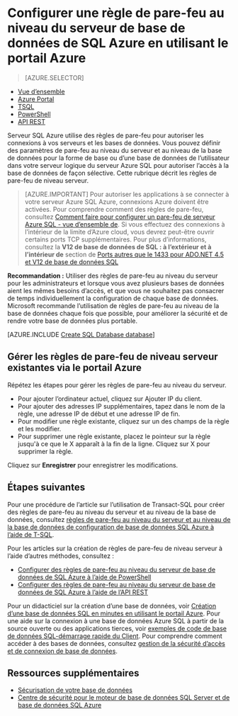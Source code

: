 <properties
    pageTitle="Configurer une règle de pare-feu au niveau du serveur de base de données SQL | Microsoft Azure"
    description="Découvrez comment configurer le pare-feu pour les adresses IP qui accèdent Azure SQL server."
    services="sql-database"
    documentationCenter=""
    authors="BYHAM"
    manager="jhubbard"
    editor=""/>


<tags
    ms.service="sql-database"
    ms.workload="data-management"
    ms.tgt_pltfrm="na"
    ms.devlang="dotnet"
    ms.topic="article" 
    ms.date="08/30/2016"
    ms.author="rickbyh;carlrab"/>


# <a name="configure-an-azure-sql-database-server-level-firewall-rule-using-the-azure-portal"></a>Configurer une règle de pare-feu au niveau du serveur de base de données de SQL Azure en utilisant le portail Azure


> [AZURE.SELECTOR]
- [Vue d’ensemble](sql-database-firewall-configure.md)
- [Azure Portal](sql-database-configure-firewall-settings.md)
- [TSQL](sql-database-configure-firewall-settings-tsql.md)
- [PowerShell](sql-database-configure-firewall-settings-powershell.md)
- [API REST](sql-database-configure-firewall-settings-rest.md)

Serveur SQL Azure utilise des règles de pare-feu pour autoriser les connexions à vos serveurs et les bases de données. Vous pouvez définir des paramètres de pare-feu au niveau du serveur et au niveau de la base de données pour la forme de base ou d’une base de données de l’utilisateur dans votre serveur logique du serveur Azure SQL pour autoriser l’accès à la base de données de façon sélective. Cette rubrique décrit les règles de pare-feu de niveau serveur.

> [AZURE.IMPORTANT] Pour autoriser les applications à se connecter à votre serveur Azure SQL Azure, connexions Azure doivent être activées. Pour comprendre comment des règles de pare-feu, consultez [Comment faire pour configurer un pare-feu de serveur Azure SQL \- vue d’ensemble de](sql-database-firewall-configure.md). Si vous effectuez des connexions à l’intérieur de la limite d’Azure cloud, vous devrez peut-être ouvrir certains ports TCP supplémentaires. Pour plus d’informations, consultez la **V12 de base de données de SQL : à l’extérieur et à l’intérieur de** section de [Ports autres que le 1433 pour ADO.NET 4.5 et V12 de base de données SQL](sql-database-develop-direct-route-ports-adonet-v12.md)

**Recommandation :** Utiliser des règles de pare-feu au niveau du serveur pour les administrateurs et lorsque vous avez plusieurs bases de données aient les mêmes besoins d’accès, et que vous ne souhaitez pas consacrer de temps individuellement la configuration de chaque base de données. Microsoft recommande l’utilisation de règles de pare-feu au niveau de la base de données chaque fois que possible, pour améliorer la sécurité et de rendre votre base de données plus portable.

[AZURE.INCLUDE [Create SQL Database database](../../includes/sql-database-create-new-server-firewall-portal.md)]

## <a name="manage-existing-server-level-firewall-rules-through-the-azure-portal"></a>Gérer les règles de pare-feu de niveau serveur existantes via le portail Azure

Répétez les étapes pour gérer les règles de pare-feu au niveau du serveur.

- Pour ajouter l’ordinateur actuel, cliquez sur Ajouter IP du client.
- Pour ajouter des adresses IP supplémentaires, tapez dans le nom de la règle, une adresse IP de début et une adresse IP de fin.
- Pour modifier une règle existante, cliquez sur un des champs de la règle et les modifier.
- Pour supprimer une règle existante, placez le pointeur sur la règle jusqu'à ce que le X apparaît à la fin de la ligne. Cliquez sur X pour supprimer la règle.

Cliquez sur **Enregistrer** pour enregistrer les modifications.

## <a name="next-steps"></a>Étapes suivantes

Pour une procédure de l’article sur l’utilisation de Transact-SQL pour créer des règles de pare-feu au niveau du serveur et au niveau de la base de données, consultez [règles de pare-feu au niveau du serveur et au niveau de la base de données de configuration de base de données SQL Azure à l’aide de T-SQL](sql-database-configure-firewall-settings-tsql.md). 

Pour les articles sur la création de règles de pare-feu de niveau serveur à l’aide d’autres méthodes, consultez : 

- [Configurer des règles de pare-feu au niveau du serveur de base de données de SQL Azure à l’aide de PowerShell](sql-database-configure-firewall-settings-powershell.md)
- [Configurer des règles de pare-feu au niveau du serveur de base de données de SQL Azure à l’aide de l’API REST](sql-database-configure-firewall-settings-rest.md)

Pour un didacticiel sur la création d’une base de données, voir [Création d’une base de données SQL en minutes en utilisant le portail Azure](sql-database-get-started.md).
Pour une aide sur la connexion à une base de données Azure SQL à partir de la source ouverte ou des applications tierces, voir [exemples de code de base de données SQL-démarrage rapide du Client](https://msdn.microsoft.com/library/azure/ee336282.aspx).
Pour comprendre comment accéder à des bases de données, consultez [gestion de la sécurité d’accès et de connexion de base de données](https://msdn.microsoft.com/library/azure/ee336235.aspx).


## <a name="additional-resources"></a>Ressources supplémentaires

- [Sécurisation de votre base de données](sql-database-security.md)
- [Centre de sécurité pour le moteur de base de données SQL Server et de base de données SQL Azure](https://msdn.microsoft.com/library/bb510589)


<!--Image references-->
[1]: ./media/sql-database-configure-firewall-settings/AzurePortalBrowseForFirewall.png
[2]: ./media/sql-database-configure-firewall-settings/AzurePortalFirewallSettings.png
<!--anchors-->

 
